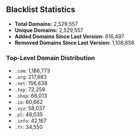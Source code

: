 ## Blacklist Statistics

- **Total Domains:** 2,529,557
- **Unique Domains:** 2,529,557
- **Added Domains Since Last Version:** 616,497
- **Removed Domains Since Last Version:** 1,108,856

### Top-Level Domain Distribution

-  `.com`: 1,186,773
-  `.org`: 217,883
-  `.net`: 156,638
-  `.top`: 72,258
-  `.shop`: 68,013
-  `.io`: 60,662
-  `.xyz`: 58,037
-  `.pl`: 48,035
-  `.info`: 42,167
-  `.fr`: 34,550

